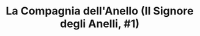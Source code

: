 ---
layout: book
title: "La Compagnia dell'Anello (Il Signore degli Anelli, #1)"
author_first_name: "J.R.R. Tolkien"
author_last_name: "Tolkien"
cover_url: "/assets/images/book-cover-placeholder.jpg"
year: 2023
---